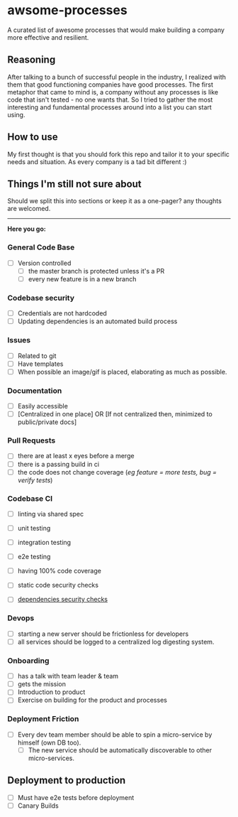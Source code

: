 # awsome-processes

A curated list of awesome processes that would make building a company more effective and resilient.

## Reasoning
After talking to a bunch of successful people in the industry, I realized with them that good functioning companies have good processes. The first metaphor that came to mind is, a company without any processes is like code that isn't tested - no one wants that. So I tried to gather the most interesting and fundamental processes around into a list you can start using.

## How to use
My first thought is that you should fork this repo and tailor it to your specific needs and situation. As every company is a tad bit different :)

## Things I'm still not sure about
Should we split this into sections or keep it as a one-pager? any thoughts are welcomed.
  

---
**Here you go:**  
### General Code Base
- [ ] Version controlled
  - [ ] the master branch is protected unless it's a PR
  - [ ] every new feature is in a new branch
  
### Codebase security
- [ ] Credentials are not hardcoded
- [ ] Updating dependencies is an automated build process

### Issues
- [ ] Related to git
- [ ] Have templates
- [ ] When possible an image/gif is placed, elaborating as much as possible.

### Documentation
- [ ] Easily accessible
- [ ] [Centralized in one place] OR [If not centralized then, minimized to public/private docs]
 
### Pull Requests
- [ ] there are at least x eyes before a merge
- [ ] there is a passing build in ci
- [ ] the code does not change coverage (*eg feature = more tests, bug = verify tests*)

### Codebase CI
- [ ] linting via shared spec
- [ ] unit testing 
- [ ] integration testing
- [ ] e2e testing
- [ ] having 100% code coverage
- [ ] static code security checks
- [ ] [dependencies security checks](1)


### Devops
- [ ] starting a new server should be frictionless for developers
- [ ] all services should be logged to a centralized log digesting system.

### Onboarding
- [ ] has a talk with team leader & team
- [ ] gets the mission
- [ ] Introduction to product
- [ ] Exercise on building for the product and processes

### Deployment Friction
- [ ] Every dev team member should be able to spin a micro-service by himself (own DB too).
   - [ ] The new service should be automatically discoverable to other micro-services.

## Deployment to production
- [ ] Must have e2e tests before deployment
- [ ] Canary Builds
